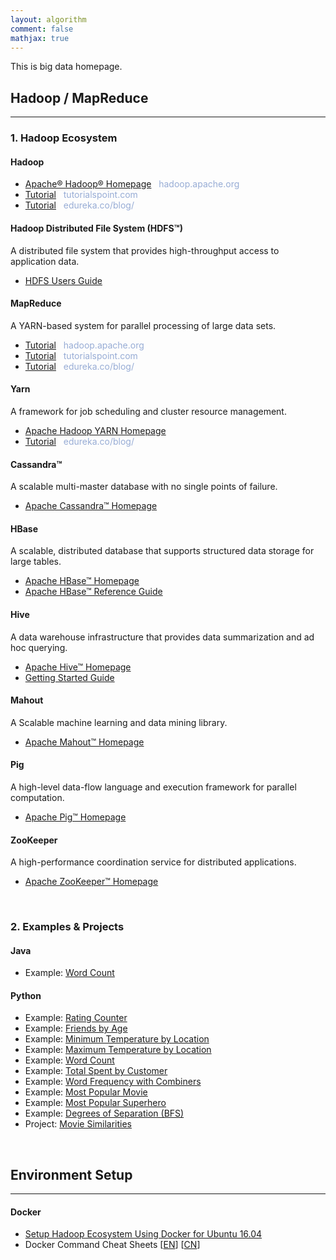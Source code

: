 ```yaml
---
layout: algorithm
comment: false
mathjax: true
---
```


This is big data homepage.

## Hadoop / MapReduce
---
### 1. Hadoop Ecosystem
#### Hadoop
+ [Apache® Hadoop® Homepage](http://hadoop.apache.org/) &nbsp; <span style="color:#97acd5">hadoop.apache.org</span>
+ [Tutorial](http://www.tutorialspoint.com/hadoop/) &nbsp; <span style="color:#97acd5">tutorialspoint.com</span>
+ [Tutorial](https://www.edureka.co/blog/hadoop-tutorial/) &nbsp; <span style="color:#97acd5">edureka.co/blog/</span>

#### Hadoop Distributed File System (HDFS™)
A distributed file system that provides high-throughput access to application data.
+ [HDFS Users Guide](http://hadoop.apache.org/docs/current/hadoop-project-dist/hadoop-hdfs/HdfsUserGuide.html)

#### MapReduce
A YARN-based system for parallel processing of large data sets.
+ [Tutorial](https://hadoop.apache.org/docs/current/hadoop-mapreduce-client/hadoop-mapreduce-client-core/MapReduceTutorial.html) &nbsp; <span style="color:#97acd5">hadoop.apache.org</span>
+ [Tutorial](http://www.tutorialspoint.com/map_reduce/) &nbsp; <span style="color:#97acd5">tutorialspoint.com</span>
+ [Tutorial](https://www.edureka.co/blog/mapreduce-tutorial/) &nbsp; <span style="color:#97acd5">edureka.co/blog/</span>

#### Yarn
A framework for job scheduling and cluster resource management.
+ [Apache Hadoop YARN Homepage](http://hadoop.apache.org/docs/current/hadoop-yarn/hadoop-yarn-site/YARN.html)
+ [Tutorial](https://www.edureka.co/blog/apache-hadoop-2-0-and-yarn/) &nbsp; <span style="color:#97acd5">edureka.co/blog/</span>

#### Cassandra™
A scalable multi-master database with no single points of failure.
+ [Apache Cassandra™ Homepage](http://cassandra.apache.org/)

#### HBase
 A scalable, distributed database that supports structured data storage for large tables.
+ [Apache HBase™ Homepage](http://hbase.apache.org/)
+ [Apache HBase™ Reference Guide](http://hbase.apache.org/book.html)

#### Hive
A data warehouse infrastructure that provides data summarization and ad hoc querying.
+ [Apache Hive™ Homepage](http://hive.apache.org/)
+ [Getting Started Guide](https://cwiki.apache.org/confluence/display/Hive/GettingStarted)

#### Mahout
A Scalable machine learning and data mining library.
+ [Apache Mahout™ Homepage](http://mahout.apache.org/)

#### Pig
A high-level data-flow language and execution framework for parallel computation.
+ [Apache Pig™ Homepage](http://pig.apache.org/)

#### ZooKeeper
A high-performance coordination service for distributed applications.
+ [Apache ZooKeeper™ Homepage](http://zookeeper.apache.org/)

<br>

### 2. Examples & Projects
#### Java
+ Example: [Word Count]({{site.baseurl}}/algorithms/bigdata/wc_java) &nbsp; <a class="icon-text" href="https://github.com/shevapato2008/HadoopMapReduce_Java/tree/master/WordCount" title="Github Repository"><i class="mastheadicon icomoon-github1"></i></a>

#### Python
+ Example: [Rating Counter]({{site.baseurl}}/algorithms/bigdata/ratingcounter_python) &nbsp; <a class="icon-text" href="https://github.com/shevapato2008/HadoopMapReduce_Python/tree/master/1.%20Rating%20Counter" title="Github Repository"><i class="mastheadicon icomoon-github1"></i></a>
+ Example: [Friends by Age]({{site.baseurl}}/algorithms/bigdata/friendsbyage_python) &nbsp; <a class="icon-text" href="https://github.com/shevapato2008/HadoopMapReduce_Python/tree/master/2.%20Friends%20By%20Age" title="Github Repository"><i class="mastheadicon icomoon-github1"></i></a>
+ Example: [Minimum Temperature by Location]({{site.baseurl}}/algorithms/bigdata/mintemploc_python) &nbsp; <a class="icon-text" href="https://github.com/shevapato2008/HadoopMapReduce_Python/tree/master/3.%20Minimum%20Temperature%20By%20Location" title="Github Repository"><i class="mastheadicon icomoon-github1"></i></a>
+ Example: [Maximum Temperature by Location]({{site.baseurl}}/algorithms/bigdata/maxtemploc_python) &nbsp; <a class="icon-text" href="https://github.com/shevapato2008/HadoopMapReduce_Python/tree/master/4.%20Maximum%20Temperature%20By%20Location" title="Github Repository"><i class="mastheadicon icomoon-github1"></i></a>
+ Example: [Word Count]({{site.baseurl}}/algorithms/bigdata/wc_python) &nbsp; <a class="icon-text" href="https://github.com/shevapato2008/HadoopMapReduce_Python/tree/master/5.%20Word%20Count" title="Github Repository"><i class="mastheadicon icomoon-github1"></i></a>
+ Example: [Total Spent by Customer]({{site.baseurl}}/algorithms/bigdata/totalspent_python) &nbsp; <a class="icon-text" href="https://github.com/shevapato2008/HadoopMapReduce_Python/tree/master/6.%20Total%20Spent%20by%20Customer" title="Github Repository"><i class="mastheadicon icomoon-github1"></i></a>
+ Example: [Word Frequency with Combiners]({{site.baseurl}}/algorithms/bigdata/wordfreqcomb_python) &nbsp; <a class="icon-text" href="https://github.com/shevapato2008/HadoopMapReduce_Python/tree/master/7.%20Word%20Frequency%20With%20Combiners" title="Github Repository"><i class="mastheadicon icomoon-github1"></i></a>
+ Example: [Most Popular Movie]({{site.baseurl}}/algorithms/bigdata/mostpopmovie_python) &nbsp; <a class="icon-text" href="https://github.com/shevapato2008/HadoopMapReduce_Python/tree/master/8.%20Most%20Popular%20Movie" title="Github Repository"><i class="mastheadicon icomoon-github1"></i></a>
+ Example: [Most Popular Superhero]({{site.baseurl}}/algorithms/bigdata/mostpophero_python) &nbsp; <a class="icon-text" href="https://github.com/shevapato2008/HadoopMapReduce_Python/tree/master/9.%20Most%20Popular%20Superhero" title="Github Repository"><i class="mastheadicon icomoon-github1"></i></a>
+ Example: [Degrees of Separation (BFS)]({{site.baseurl}}/algorithms/bigdata/degsep_python) &nbsp; <a class="icon-text" href="https://github.com/shevapato2008/HadoopMapReduce_Python/tree/master/10.%20Degrees%20of%20Separation_Breadth-First%20Search" title="Github Repository"><i class="mastheadicon icomoon-github1"></i></a>
+ Project: [Movie Similarities]({{site.baseurl}}/algorithms/bigdata/moviesimil_python) &nbsp; <a class="icon-text" href="https://github.com/shevapato2008/HadoopMapReduce_Python/tree/master/11.%20Movie%20Similarities" title="Github Repository"><i class="mastheadicon icomoon-github1"></i></a>

<br>

## Environment Setup
---
#### Docker
+ [Setup Hadoop Ecosystem Using Docker for Ubuntu 16.04]({{site.baseurl}}/algorithms/bigdata/setup)
+ Docker Command Cheat Sheets [[EN](https://github.com/shevapato2008/docker-cheat-sheet)] [[CN](https://github.com/shevapato2008/docker-cheat-sheet/tree/master/zh-cn)]

<br><br>
